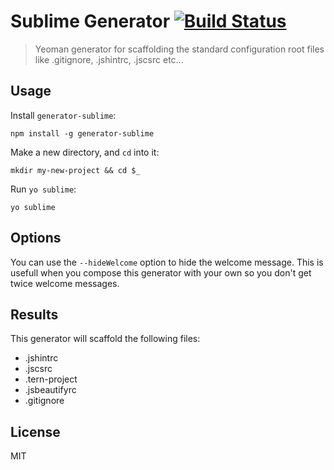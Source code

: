 # Sublime Generator [![Build Status](https://travis-ci.org/DaftMonk/generator-angular-fullstack.svg?branch=master)](http://travis-ci.org/DaftMonk/generator-angular-fullstack)

> Yeoman generator for scaffolding the standard configuration root files like .gitignore, .jshintrc, .jscsrc etc...


## Usage

Install `generator-sublime`:
```
npm install -g generator-sublime
```

Make a new directory, and `cd` into it:
```
mkdir my-new-project && cd $_
```

Run `yo sublime`:
```
yo sublime
```

## Options
You can use the `--hideWelcome` option to hide the welcome message. 
This is usefull when you compose this generator with your own so you don't get twice welcome messages.

## Results
This generator will scaffold the following files:
* .jshintrc
* .jscsrc
* .tern-project
* .jsbeautifyrc
* .gitignore

## License

MIT

